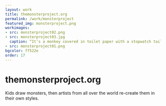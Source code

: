 ```yaml
---
layout: work
title: themonsterproject.org
permalink: /work/monsterproject
featured_img: monsterproject.png
workimages:
- src: monsterproject02.png
- src: monsterproject03.jpg
  caption: “It’s a monkey covered in toilet paper with a stopwatch tail and his head is on fire” - Joshua (11 years)
- src: monsterproject01.png
bgcolor: ff522e
order: 17
---
```


# themonsterproject.org

Kids draw monsters, then artists from all over the world re-create them in their own styles.